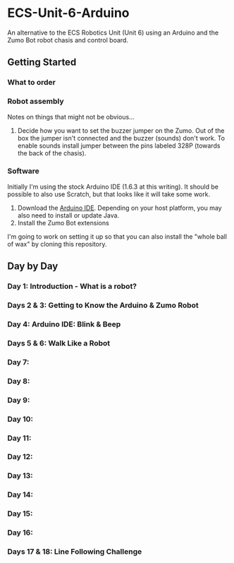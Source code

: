 # ECS-Unit-6-Arduino

An alternative to the ECS Robotics Unit (Unit 6) using an Arduino and the Zumo Bot robot chasis and control board.

## Getting Started

### What to order

### Robot assembly

Notes on things that might not be obvious…

1. Decide how you want to set the buzzer jumper on the Zumo. Out of the box the jumper isn't connected and the buzzer (sounds) don't work. To enable sounds install jumper between the pins labeled 328P (towards the back of the chasis).

### Software

Initially I'm using the stock Arduino IDE (1.6.3 at this writing). It should be possible to also use Scratch, but that looks like it will take some work.

1. Download the [Arduino IDE](http://arduino.cc/en/Main/Software). Depending on your host platform, you may also need to install or update Java.
2. Install the Zumo Bot extensions

I'm going to work on setting it up so that you can also install the "whole ball of wax" by cloning this repository.

## Day by Day

### Day 1: Introduction - What is a robot?

### Days 2 & 3: Getting to Know the Arduino & Zumo Robot

### Day 4: Arduino IDE: Blink & Beep

### Days 5 & 6: Walk Like a Robot

### Day 7: 

### Day 8: 

### Day 9: 

### Day 10: 

### Day 11: 

### Day 12: 

### Day 13: 

### Day 14: 

### Day 15: 

### Day 16: 

### Days 17 & 18: Line Following Challenge

